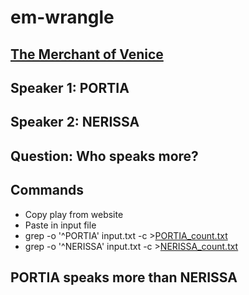 # em-wrangle

## [The Merchant of Venice](http://shakespeare.mit.edu/merchant/full.html)

## Speaker 1: PORTIA

## Speaker 2: NERISSA

## Question: Who speaks more?

## Commands
- Copy play from website
- Paste in input file
- grep -o '^PORTIA' input.txt -c >[PORTIA_count.txt](https://github.com/strygwyr555/em-wrangle/blob/main/PORTIA_count.txt)
- grep -o '^NERISSA' input.txt -c >[NERISSA_count.txt](https://github.com/strygwyr555/em-wrangle/blob/main/NERISSA_count.txt)

## PORTIA speaks more than NERISSA


